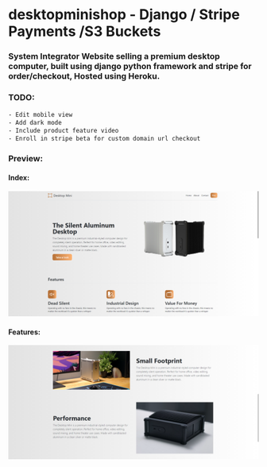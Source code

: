 # desktopminishop - Django / Stripe Payments /S3 Buckets

### System Integrator Website selling a premium desktop computer, built using django python framework and stripe for order/checkout, Hosted using Heroku.

### TODO:
    - Edit mobile view
    - Add dark mode
    - Include product feature video
    - Enroll in stripe beta for custom domain url checkout
    

### Preview:
#### Index:
![Preview1](/Screenshot%202021-05-06%20174953.png)
#### Features:
![Preview2](/Screenshot%202021-05-06%20174935.png)

